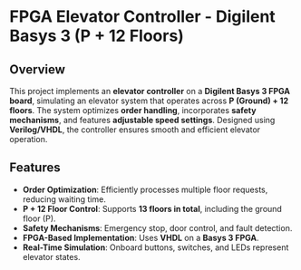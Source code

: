 # FPGA Elevator Controller - Digilent Basys 3 (P + 12 Floors)

## Overview
This project implements an **elevator controller** on a **Digilent Basys 3 FPGA board**, simulating an elevator system that operates across **P (Ground) + 12 floors**. The system optimizes **order handling**, incorporates **safety mechanisms**, and features **adjustable speed settings**. Designed using **Verilog/VHDL**, the controller ensures smooth and efficient elevator operation.

## Features
- **Order Optimization**: Efficiently processes multiple floor requests, reducing waiting time.
- **P + 12 Floor Control**: Supports **13 floors in total**, including the ground floor (P).
- **Safety Mechanisms**: Emergency stop, door control, and fault detection.
- **FPGA-Based Implementation**: Uses **VHDL** on a **Basys 3 FPGA**.
- **Real-Time Simulation**: Onboard buttons, switches, and LEDs represent elevator states.
